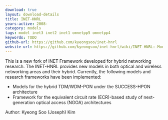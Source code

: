```yaml
---
download: true
layout: download-details
title: INET-HNRL
years-active: 2008-
category: models
tags: model inet3 inet2 inet1 omnetpp5 omnetpp4
keywords: TODO
github-url: https://github.com/kyeongsoo/inet-hnrl
website-url: https://github.com/kyeongsoo/inet-hnrl/wiki/INET-HNRL:-Models-for-Hybrid-Networking-Research
---
```


This is a new fork of INET Framework developed for hybrid networking research.
The INET-HNRL provides new models in both optical and wireless networking areas
and their hybrid. Currently, the following models and research frameworks have
been implemented:

- Models for the hybrid TDM/WDM-PON under the SUCCESS-HPON architecture
- Framework for the equivalent circuit rate (ECR)-based study of next-generation
  optical access (NGOA) architectures

Author: Kyeong Soo (Joseph) Kim
